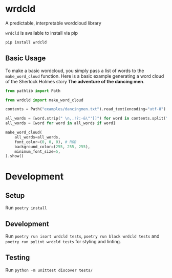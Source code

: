 # wrdcld
A predictable, interpretable wordcloud library

`wrdcld` is available to install via pip

```bash
pip install wrdcld
```

## Basic Usage

To make a basic wordcloud, you simply pass a list of words to the `make_word_cloud` function. Here is a basic example generating a word cloud of the Sherlock Holmes story __The adventure of the dancing men__.

```python
from pathlib import Path

from wrdcld import make_word_cloud

contents = Path("examples/dancingmen.txt").read_text(encoding="utf-8")

all_words = [word.strip(" \n,.!?:-&\"'[]") for word in contents.split(" ")]
all_words = [word for word in all_words if word]

make_word_cloud(
    all_words=all_words,
    font_color=(0, 0, 0), # RGB
    background_color=(255, 255, 255),
    minimum_font_size=5,
).show()
```

# Development

## Setup
Run `poetry install`

## Development
Run `poetry run isort wrdcld tests`, `poetry run black wrdcld tests` and `poetry run pylint wrdcld tests` for styling and linting.

## Testing
Run `python -m unittest discover tests/`
